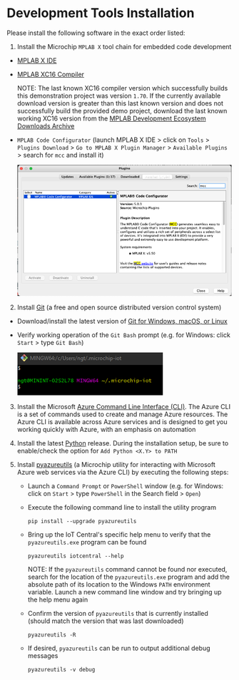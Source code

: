 # Development Tools Installation

Please install the following software in the exact order listed:

1. Install the Microchip `MPLAB X` tool chain for embedded code development

- [MPLAB X IDE](https://www.microchip.com/mplab/mplab-x-ide)

- [MPLAB XC16 Compiler](https://www.microchip.com/en-us/development-tools-tools-and-software/mplab-xc-compilers#tabs)

    NOTE: The last known XC16 compiler version which successfully builds this demonstration project was version `1.70`.  If the currently available download version is greater than this last known version and does not successfully build the provided demo project, download the last known working XC16 version from the [MPLAB Development Ecosystem Downloads Archive](https://www.microchip.com/en-us/tools-resources/archives/mplab-ecosystem)

- `MPLAB Code Configurator` (launch MPLAB X IDE &gt; click on `Tools` &gt; `Plugins Download` &gt; `Go to MPLAB X Plugin Manager` &gt; `Available Plugins` &gt; search for `mcc` and install it)

    <img src=".//media/image10.png"/>

2. Install [Git](https://git-scm.com) (a free and open source distributed version control system)

- Download/install the latest version of [Git for Windows, macOS, or Linux](https://git-scm.com/downloads)

- Verify working operation of the `Git Bash` prompt (e.g. for Windows: click `Start` > type `Git Bash`)

    <img src=".//media/image15.png"/>

3. Install the Microsoft [Azure Command Line Interface (CLI)](https://docs.microsoft.com/cli/azure/?view=azure-cli-latest). The Azure CLI is a set of commands used to create and manage Azure resources. The Azure CLI is available across Azure services and is designed to get you working quickly with Azure, with an emphasis on automation

4. Install the latest [Python](https://www.python.org) release. During the installation setup, be sure to enable/check the option for `Add Python <X.Y> to PATH`

5. Install [pyazureutils](https://pypi.org/project/pyazureutils/) (a Microchip utility for interacting with Microsoft Azure web services via the Azure CLI) by executing the following steps:

   - Launch a `Command Prompt` or `PowerShell` window (e.g. for Windows: click on `Start` > type `PowerShell` in the Search field > `Open`)
   - Execute the following command line to install the utility program

        ```shell
        pip install --upgrade pyazureutils
        ```
   - Bring up the IoT Central's specific help menu to verify that the `pyazureutils.exe` program can be found
 
        ```shell
        pyazureutils iotcentral --help
        ```

        NOTE: If the `pyazureutils` command cannot be found nor executed, search for the location of the `pyazureutils.exe` program and add the absolute path of its location to the Windows `PATH` environment variable. Launch a new command line window and try bringing up the help menu again

    - Confirm the version of `pyazureutils` that is currently installed (should match the version that was last downloaded)
 
        ```shell
        pyazureutils -R
        ```
    - If desired, `pyazureutils` can be run to output additional debug messages
 
        ```shell
        pyazureutils -v debug
        ```

